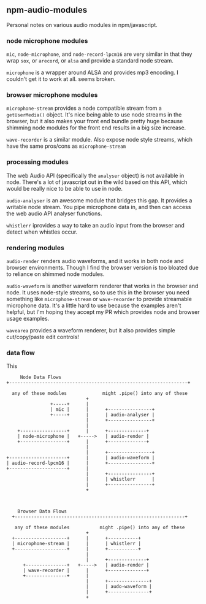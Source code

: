 ## npm-audio-modules

Personal notes on various audio modules in npm/javascript.


### node microphone modules
`mic`, `node-microphone`, and `node-record-lpcm16` are very similar in that they wrap `sox`, or `arecord`, or `alsa`
and provide a standard node stream.

`microphone` is a wrapper around ALSA and provides mp3 encoding.
I couldn't get it to work at all. seems broken.


### browser microphone modules

`microphone-stream` provides a node compatible stream from a `getUserMedia()` object.
It's nice being able to use node streams in the browser, but it also makes your front end bundle
pretty huge because shimming node modules for the front end results in a big size increase.

`wave-recorder` is a similar module. Also expose node style streams, which have the same pros/cons
as `microphone-stream`


### processing modules

The web Audio API (specifically the `analyser` object) is not available in node. There's a lot of javascript out in
the wild based on this API, which would be really nice to be able to use in node.

`audio-analyser` is an awesome module that bridges this gap. It provides a writable node 
stream. You pipe microphone data in, and then can access the web audio API analyser functions.

`whistlerr` iprovides a way to take an audio input from the browser and detect when whistles occur.



### rendering modules

`audio-render` renders audio waveforms, and it works in both node and browser environments.
Though I find the browser version is too bloated due to reliance on shimmed node modules.

`audio-waveform` is another waveform renderer that works in the browser and node.
It uses node-style streams, so to use this in the browser you need something like 
`microphone-stream` or `wave-recorder` to provide streamable microphone data.
It's a little hard to use because the examples aren't helpful, but I'm hoping they accept 
my PR which provides node and browser usage examples.

`wavearea` provides a waveform renderer, but it also provides simple cut/copy/paste edit
controls!


### data flow

This 

```
     Node Data Flows
+-----------------------------------------------------------------+

  any of these modules             might .pipe() into any of these
                             +
                +-----+      |
                | mic |      |      +----------------+
                +-----+      |      | audio-analyser |
                             |      +----------------+
                             |
    +-----------------+      |      +--------------+
    | node-microphone |   +----->   | audio-render |
    +-----------------+      |      +--------------+
                             |
                             |      +----------------+
+---------------------+      |      | audio-waveform |
| audio-record-lpcm16 |      |      +----------------+
+---------------------+      |
                             |      +----------------+
                             |      | whistlerr      |
                             |      +----------------+
                             +



    Browser Data Flows
  +--------------------------------------------------------------+

   any of these modules           might .pipe() into any of these
                             +
  +-------------------+      |      +-----------+
  | microphone-stream |      |      | whistlerr |
  +-------------------+      |      +-----------+
                             |
                             |      +--------------+
      +---------------+   +----->   | audio-render |
      | wave-recorder |      |      +--------------+
      +---------------+      |
                             |      +---------------+
                             |      | audo-waveform |
                             |      +---------------+
                             +

```


